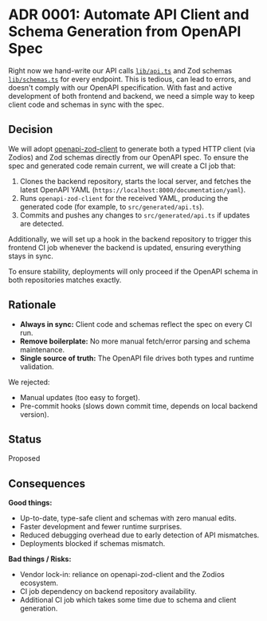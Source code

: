 # ADR 0001: Automate API Client and Schema Generation from OpenAPI Spec

Right now we hand-write our API calls [`lib/api.ts`](https://github.com/GenesisEducationKyiv/front-end-school-3-0-Fybex/blob/e90d0967659f37ef8218b4680d609241badfe6a7/src/lib/api.ts) and Zod schemas [`lib/schemas.ts`](https://github.com/GenesisEducationKyiv/front-end-school-3-0-Fybex/blob/e90d0967659f37ef8218b4680d609241badfe6a7/src/lib/schemas.ts) for every endpoint. This is tedious, can lead to errors, and doesn't comply with our OpenAPI specification. With fast and active development of both frontend and backend, we need a simple way to keep client code and schemas in sync with the spec.

## Decision

We will adopt [openapi-zod-client](https://www.npmjs.com/package/openapi-zod-client) to generate both a typed HTTP client (via Zodios) and Zod schemas directly from our OpenAPI spec. To ensure the spec and generated code remain current, we will create a CI job that:

1. Clones the backend repository, starts the local server, and fetches the latest OpenAPI YAML (`https://localhost:8000/documentation/yaml`).
2. Runs `openapi-zod-client` for the received YAML, producing the generated code (for example, to `src/generated/api.ts`).
3. Commits and pushes any changes to `src/generated/api.ts` if updates are detected.

Additionally, we will set up a hook in the backend repository to trigger this frontend CI job whenever the backend is updated, ensuring everything stays in sync.

To ensure stability, deployments will only proceed if the OpenAPI schema in both repositories matches exactly.

## Rationale

- **Always in sync:** Client code and schemas reflect the spec on every CI run.
- **Remove boilerplate:** No more manual fetch/error parsing and schema maintenance.
- **Single source of truth:** The OpenAPI file drives both types and runtime validation.

We rejected:

- Manual updates (too easy to forget).
- Pre-commit hooks (slows down commit time, depends on local backend version).

## Status

Proposed

## Consequences

**Good things:**

- Up-to-date, type-safe client and schemas with zero manual edits.
- Faster development and fewer runtime surprises.
- Reduced debugging overhead due to early detection of API mismatches.
- Deployments blocked if schemas mismatch.

**Bad things / Risks:**

- Vendor lock-in: reliance on openapi-zod-client and the Zodios ecosystem.
- CI job dependency on backend repository availability.
- Additional CI job which takes some time due to schema and client generation.
